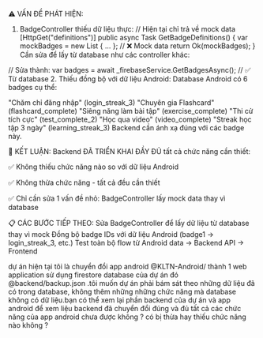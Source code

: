 ⚠️ VẤN ĐỀ PHÁT HIỆN:
1. BadgeController thiếu dữ liệu thực:
// Hiện tại chỉ trả về mock data
[HttpGet("definitions")]
public async Task<IActionResult> GetBadgeDefinitions()
{
    var mockBadges = new List<Badge> { ... }; // ❌ Mock data
    return Ok(mockBadges);
}
Cần sửa để lấy từ database như các controller khác:

// Sửa thành:
var badges = await _firebaseService.GetBadgesAsync(); // ✅ Từ database
2. Thiếu đồng bộ với dữ liệu Android:
Database Android có 6 badges cụ thể:

"Chăm chỉ đăng nhập" (login_streak_3)
"Chuyên gia Flashcard" (flashcard_complete)
"Siêng năng làm bài tập" (exercise_complete)
"Thi cử tích cực" (test_complete_2)
"Học qua video" (video_complete)
"Streak học tập 3 ngày" (learning_streak_3)
Backend cần ánh xạ đúng với các badge này.

🎯 KẾT LUẬN:
Backend ĐÃ TRIỂN KHAI ĐẦY ĐỦ tất cả chức năng cần thiết:

✅ Không thiếu chức năng nào so với dữ liệu Android

✅ Không thừa chức năng - tất cả đều cần thiết

✅ Chỉ cần sửa 1 vấn đề nhỏ: BadgeController lấy mock data thay vì database

📋 CÁC BƯỚC TIẾP THEO:
Sửa BadgeController để lấy dữ liệu từ database thay vì mock
Đồng bộ badge IDs với dữ liệu Android (badge1 → login_streak_3, etc.)
Test toàn bộ flow từ Android data → Backend API → Frontend

dự án hiện tại tôi là chuyển đổi app android @KLTN-Android/ thành 1 web application sử dụng firestore database của dự án đó @backend/backup.json .tôi muốn dự án phải bám sát theo những dữ liệu đã có trong database, không thêm những những chức năng mà database không có dữ liệu.bạn có thể xem lại phần backend của dự án và app android để xem liệu backend đã chuyển đổi đúng và đủ tất cả các chức năng của app android chưa được không ? có bị thừa hay thiếu chức năng nào không ?